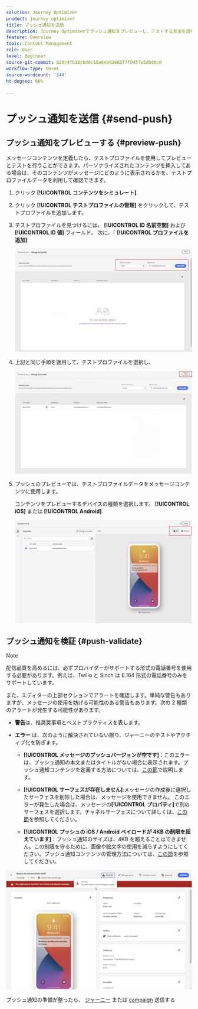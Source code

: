 ```yaml
---
solution: Journey Optimizer
product: journey optimizer
title: プッシュ通知を送信
description: Journey Optimizerでプッシュ通知をプレビューし、テストする方法を説明します
feature: Overview
topic: Content Management
role: User
level: Beginner
source-git-commit: 020c4fb18cbd0c10a6eb92865f7f0457e5db8bc0
workflow-type: tm+mt
source-wordcount: '344'
ht-degree: 60%

---
```


# プッシュ通知を送信 {#send-push}

## プッシュ通知をプレビューする {#preview-push}

メッセージコンテンツを定義したら、テストプロファイルを使用してプレビューとテストを行うことができます。パーソナライズされたコンテンツを挿入してある場合は、そのコンテンツがメッセージにどのように表示されるかを、テストプロファイルデータを利用して確認できます。

1. クリック **[!UICONTROL コンテンツをシミュレート]**.

1. クリック **[!UICONTROL テストプロファイルの管理]** をクリックして、テストプロファイルを追加します。

1. テストプロファイルを見つけるには、 **[!UICONTROL ID 名前空間]** および **[!UICONTROL ID 値]** フィールド。 次に、「 **[!UICONTROL プロファイルを追加]**.

   ![](assets/push_preview_1.png)

1. 上記と同じ手順を適用して、テストプロファイルを選択し、

   ![](assets/push_preview_2.png)

1. プッシュのプレビューでは、テストプロファイルデータをメッセージコンテンツに使用します。

   コンテンツをプレビューするデバイスの種類を選択します。 **[!UICONTROL iOS]** または **[!UICONTROL Android]**.

   ![](assets/push_preview_3.png)

## プッシュ通知を検証 {#push-validate}

>[!NOTE]
>
> 配信品質を高めるには、必ずプロバイダーがサポートする形式の電話番号を使用する必要があります。例えば、Twilio と Sinch は E.164 形式の電話番号のみをサポートしています。

また、エディターの上部セクションでアラートを確認します。単純な警告もありますが、メッセージの使用を妨げる可能性のある警告もあります。次の 2 種類のアラートが発生する可能性があります。

* **警告**&#x200B;は、推奨奨事項とベストプラクティスを表します。

* **エラー** は、次のように解決されていない限り、ジャーニーのテストやアクティブ化を防ぎます。

   * **[!UICONTROL メッセージのプッシュバージョンが空です]**：このエラーは、プッシュ通知の本文またはタイトルがない場合に表示されます。プッシュ通知コンテンツを定義する方法については、[この節](create-push.md)で説明します。

   * **[!UICONTROL サーフェスが存在しません]**:メッセージの作成後に選択したサーフェスを削除した場合は、メッセージを使用できません。 このエラーが発生した場合は、メッセージの&#x200B;**[!UICONTROL プロパティ]**&#x200B;で別のサーフェスを選択します。チャネルサーフェスについて詳しくは、[この節](../configuration/channel-surfaces.md)を参照してください。

   * **[!UICONTROL プッシュの iOS / Android ペイロードが 4KB の制限を超えています]**：プッシュ通知のサイズは、4KB を超えることはできません。この制限を守るために、画像や絵文字の使用を減らすようにしてください。プッシュ通知コンテンツの管理方法については、[この節](../push/create-push.md)を参照してください。

![](assets/push_alert.png)

プッシュ通知の準備が整ったら、 [ジャーニー](../building-journeys/journey-gs.md) または [campaign](../campaigns/create-campaign.md) 送信する

